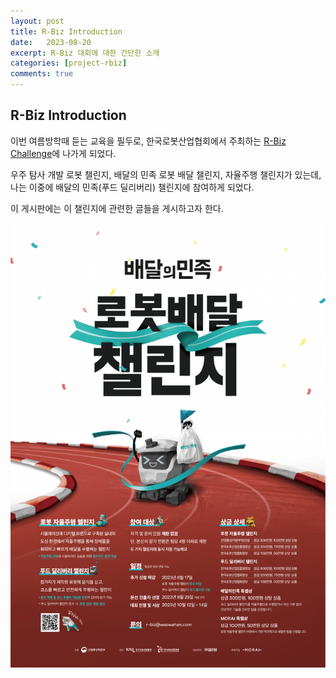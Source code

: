```yaml
---
layout: post
title: R-Biz Introduction
date:   2023-08-20
excerpt: R-Biz 대회에 대한 간단한 소개
categories: [project-rbiz]
comments: true
---
```

R-Biz Introduction
---

이번 여름방학때 듣는 교육을 필두로, 한국로봇산업협회에서 주최하는 [R-Biz Challenge](https://www.korearobot.or.kr/wp/2023/08/03/2023-r-biz-%EC%B1%8C%EB%A6%B0%EC%A7%80-%EC%B0%B8%EA%B0%80%EC%9E%90-%EB%AA%A8%EC%A7%91-%EA%B3%B5%EA%B3%A0%EB%AA%A8%EC%A7%91-%EA%B8%B0%EA%B0%84-%EC%97%B0%EC%9E%A5/)에 나가게 되었다. 

우주 탐사 개발 로봇 챌린지, 배달의 민족 로봇 배달 챌린지, 자율주행 챌린지가 있는데, 나는 이중에 배달의 민족(푸드 딜리버리) 챌린지에 참여하게 되었다. 

이 게시판에는 이 챌린지에 관련한 글들을 게시하고자 한다.

![rbiz_poster](/assets/img/project/rbiz/rbiz_poseter.png)